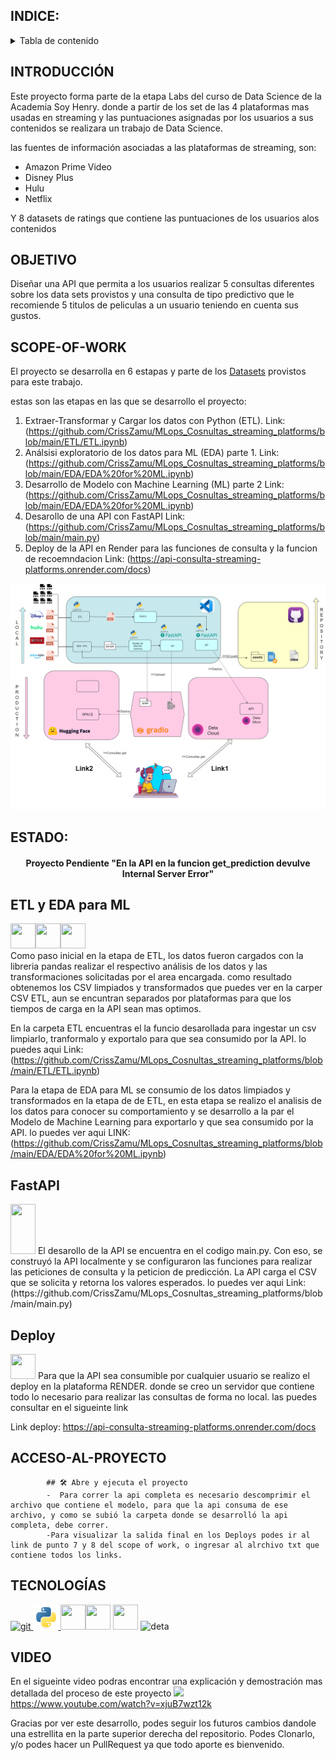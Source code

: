 ## INDICE:
<!-- TABLE OF CONTENTS -->
<details>
  <summary>Tabla de contenido</summary>
  <ol>
    <li><a href="#INDICE">ÍNDICE</a></li>
    <li><a href="#INTRODUCCIÓN">INTRODUCCIÓN</a></li>
    <li><a href="#OBJETIVO">OBJETIVO</a></li>
    <li><a href="#SCOPE-OF-WORK">SCOPE OF WORK</a></li>
    <li><a href="#ESTADO">ESTADO</a></li>
    <li><a href="#EDA-ETL">EDA - ETL</a></li>
    <li><a href="#FastAPI">FastAPI</a></li>
    <li><a href="#Deploy">Deploy</a></li>
    <li><a href="#ACCESO-AL-PROYECTO">ACCESO AL PROYECTO</a></li>
    <li><a href="#TECNOLOGÍAS">TECNOLOGÍAS UTILIZADAS</a></li>
    <li><a href="#VIDEO">VIDEO</a></li>
  </ol>
</details>

## INTRODUCCIÓN
Este proyecto forma parte de la etapa Labs del curso de Data Science de la Academia Soy Henry. donde a partir de los set de las 4 plataformas mas usadas en streaming y las puntuaciones asignadas por los usuarios a sus contenidos se realizara un trabajo de Data Science.

las fuentes de información asociadas a las plataformas de streaming, son:
- Amazon Prime Video
- Disney Plus
- Hulu
- Netflix

Y 8 datasets de ratings que contiene las puntuaciones de los usuarios alos contenidos
## OBJETIVO
Diseñar una API que permita a los usuarios realizar 5 consultas diferentes sobre los data sets provistos y una consulta de tipo predictivo que le recomiende 5 titulos de peliculas a un usuario teniendo en cuenta sus gustos.

## SCOPE-OF-WORK
El proyecto se desarrolla en 6 estapas y parte de los [Datasets](https://github.com/HX-PRomero/PI_ML_OPS)
provistos para este trabajo.

estas son las etapas en las que se desarrollo el proyecto:

1. Extraer-Transformar y Cargar los datos con Python (ETL). Link: (https://github.com/CrissZamu/MLops_Cosnultas_streaming_platforms/blob/main/ETL/ETL.ipynb)
2. Análsisi exploratorio de los datos para ML (EDA) parte 1. Link: (https://github.com/CrissZamu/MLops_Cosnultas_streaming_platforms/blob/main/EDA/EDA%20for%20ML.ipynb)
3. Desarrollo de Modelo con Machine Learning (ML) parte 2 Link: (https://github.com/CrissZamu/MLops_Cosnultas_streaming_platforms/blob/main/EDA/EDA%20for%20ML.ipynb)
4. Desarollo de una API con FastAPI Link: (https://github.com/CrissZamu/MLops_Cosnultas_streaming_platforms/blob/main/main.py)
5. Deploy de la API en Render para las funciones de consulta y la funcion de recoemndacion Link: (https://api-consulta-streaming-platforms.onrender.com/docs)

![arquitectura](https://github.com/RocioAldanaMendez/FastAPI/blob/main/aseets/structure.png)

## ESTADO:
<h4 align="center">
 Proyecto Pendiente
 "En la API en la funcion get_prediction devulve Internal Server Error" 
</h4>

## ETL y EDA para ML
<img src="https://cdn.jsdelivr.net/gh/devicons/devicon/icons/python/python-original.svg" width=40px height=40px/><img src="https://cdn.jsdelivr.net/gh/devicons/devicon/icons/jupyter/jupyter-original-wordmark.svg" width=40px height=40px/><img src="https://cdn.jsdelivr.net/gh/devicons/devicon/icons/pandas/pandas-original.svg" width=40px height=40px/>  
Como paso inicial en la etapa de ETL, los datos fueron cargados con la libreria pandas realizar el respectivo análisis de los datos y las transformaciones solicitadas por el area encargada. como resultado obtenemos los CSV limpiados y transformados que puedes ver en la carper CSV ETL, aun se encuntran separados por plataformas para que los tiempos de carga en la API sean mas optimos.

En la carpeta ETL encuentras el la funcio desarollada para ingestar un csv limpiarlo, tranformalo y exportalo para que sea consumido por la API. lo puedes aqui Link: (https://github.com/CrissZamu/MLops_Cosnultas_streaming_platforms/blob/main/ETL/ETL.ipynb)

Para la etapa de EDA para ML se consumio de los datos limpiados y transformados en la etapa de de ETL, en esta etapa se realizo el analisis de los datos para conocer su comportamiento y se desarrollo a la par el Modelo de Machine Learning para exportarlo y que sea consumido por la API. lo puedes ver aqui LINK: (https://github.com/CrissZamu/MLops_Cosnultas_streaming_platforms/blob/main/EDA/EDA%20for%20ML.ipynb) 



## FastAPI
<img src="https://cdn.jsdelivr.net/gh/devicons/devicon/icons/fastapi/fastapi-original.svg" width=40px height=80px/>
El desarollo de la API se encuentra en el codigo main.py. Con eso, se construyó la API localmente y se configuraron las funciones para realizar las peticiones de consulta y la peticion de predicción. La API carga el CSV que se solicita y retorna los valores esperados. lo puedes ver aqui Link: (https://github.com/CrissZamu/MLops_Cosnultas_streaming_platforms/blob/main/main.py)

## Deploy  
<img src="https://intellyx.com/wp-content/uploads/2019/08/Render-cloud-intellyx-BC-logo.png" width=40px height=40px/>
Para que la API sea consumible por cualquier usuario se realizo el deploy en la plataforma RENDER. donde se creo un servidor que contiene todo lo necesario para realizar las consultas de forma no local. las puedes consultar en el sigueinte link

Link deploy: https://api-consulta-streaming-platforms.onrender.com/docs


## ACCESO-AL-PROYECTO
            ## 🛠️ Abre y ejecuta el proyecto
            -  Para correr la api completa es necesario descomprimir el archivo que contiene el modelo, para que la api consuma de ese archivo, y como se subió la carpeta donde se desarrolló la api completa, debe correr.
            -Para visualizar la salida final en los Deploys podes ir al link de punto 7 y 8 del scope of work, o ingresar al alrchivo txt que contiene todos los links.
            
 
## TECNOLOGÍAS
 <a href="https://git-scm.com/" target="_blank" rel="noreferrer"> <img src="https://www.vectorlogo.zone/logos/git-scm/git-scm-icon.svg" alt="git" width="40" height="40"/> </a> <a href="https://www.python.org" target="_blank" rel="noreferrer"> <img src="https://raw.githubusercontent.com/devicons/devicon/master/icons/python/python-original.svg" alt="python" width="40" height="40"/> </a> <img src="https://cdn.jsdelivr.net/gh/devicons/devicon/icons/jupyter/jupyter-original-wordmark.svg" width=40px height=40px/><img src="https://cdn.jsdelivr.net/gh/devicons/devicon/icons/pandas/pandas-original.svg" width=40px height=40px/> <img src="https://cdn.jsdelivr.net/gh/devicons/devicon/icons/fastapi/fastapi-original.svg" width=40px height=40px/> 
<img src="https://intellyx.com/wp-content/uploads/2019/08/Render-cloud-intellyx-BC-logo.png" alt="deta" width="40" height="80"/> 


## VIDEO
En el sigueinte video podras encontrar una explicación y demostración mas detallada del proceso de este proyecto 
<img src="https://www.vectorlogo.zone/logos/youtube/youtube-ar21.svg"/> 
https://www.youtube.com/watch?v=xjuB7wzt12k

Gracias por ver este desarrollo, podes seguir los futuros cambios dandole una estrellita en la parte superior derecha del repositorio. Podes Clonarlo, y/o podes hacer un PullRequest ya que todo aporte es bienvenido. 


